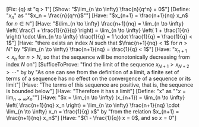 [Fix: {q} st "q > 1"]
[Show: "$\lim_{n \to \infty} \frac{n}{q^n} = 0$"]
[Define: "$x_n$" as ""$x_n = \frac{n}{q^n}$""]
[Have: "$x_{n+1} = \frac{n+1}{nq} x_n$ for $n \in \mathbb{N}$"]
[Have: "$\lim_{n \to \infty} \frac{n+1}{nq} = \lim_{n \to \infty} \left( \frac{1 + \frac{1}{n}}{q} \right) = \lim_{n \to \infty} \left( 1 + \frac{1}{n} \right) \cdot \lim_{n \to \infty} \frac{1}{q} = 1 \cdot \frac{1}{q} = \frac{1}{q} < 1$"]
[Have: "there exists an index $N$ such that $\frac{n+1}{nq} < 1$ for $n > N$" by "$\lim_{n \to \infty} \frac{n+1}{nq} = \frac{1}{q} < 1$"]
[Have: "$x_{n+1} < x_n$ for $n > N$, so that the sequence will be monotonically decreasing from index $N$ on"]
[SufficeToProve: "find the limit of the sequence $x_{N+1} > x_{N+2} > \cdots$" by  by "As one can see from the definition of a limit, a finite set of terms of a sequence has no effect on the convergence of a sequence or its limit"]
[Have: "The terms of this sequence are positive, that is, the sequence is bounded below"]
[Have: "Therefore it has a limit"]
[Define: "x" as ""$x = \lim_{n \to \infty} x_n$""]
[Have: "$x = \lim_{n \to \infty} (x_{n+1}) = \lim_{n \to \infty} \left( \frac{n+1}{nq} x_n \right) = \lim_{n \to \infty} \frac{n+1}{nq} \cdot \lim_{n \to \infty} x_n = \frac{1}{q} x$" by "from the relation $x_{n+1} = \frac{n+1}{nq} x_n$"]
[Have: "$(1 - \frac{1}{q}) x = 0$, and so $x = 0$"]